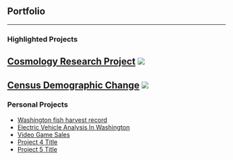 ## Portfolio
---

### Highlighted Projects
[Cosmology Research Project](/pdf/2022Symposium_Kelvin.pdf)
<img src="images/dummy_thumbnail.jpg?raw=true"/>
---
[Census Demographic Change](http://example.com/)
<img src="images/dummy_thumbnail.jpg?raw=true"/>
---
### Personal Projects
- [Washington fish harvest record](https://zensius.github.io/WashingtonFishHarvest/)
- [Electric Vehicle Analysis In Washington](https://zensius.github.io/WA_electricVehicle/)
- [Video Game Sales](https://zensius.github.io/VideoGameSales/)
- [Project 4 Title](http://example.com/)
- [Project 5 Title](http://example.com/)
